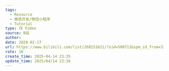 ```yaml
---
tags:
  - Resource
  - 微信开发/微信小程序
  - Tutorial
type: 📺 Video
source: B站
author: 
date: 2020-02-17
url: https://www.bilibili.com/list/268151621/?sid=500713&spm_id_from=333.1387.0.0&oid=89605413&bvid=BV1o7411E7ks&desc=0
rate: 10
create_time: 2025-04-14 23:35
update_time: 2025/04/14 23:36
---
```

